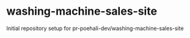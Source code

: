 # washing-machine-sales-site

Initial repository setup for pr-poehali-dev/washing-machine-sales-site